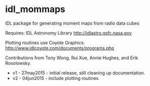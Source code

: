 # idl_mommaps
IDL package for generating moment maps from radio data cubes

Requires: IDL Astronomy Library <http://idlastro.gsfc.nasa.gov>

Plotting routines use Coyote Graphics: <http://www.idlcoyote.com/documents/programs.php>

Contributions from Tony Wong, Rui Xue, Annie Hughes, and Erik Rosolowsky.

* v1 - 27may2015 - initial release, still cleaning up documentation.
* v2 - 04jun2015 - include plotting routines

